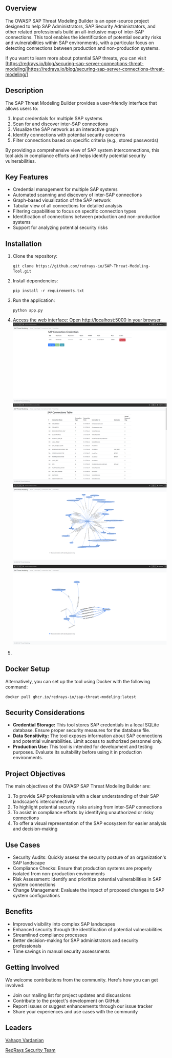 ## Overview

The OWASP SAP Threat Modeling Builder is an open-source project designed to help SAP Administrators, SAP Security Administrators, and other related professionals build an all-inclusive map of inter-SAP connections. This tool enables the identification of potential security risks and vulnerabilities within SAP environments, with a particular focus on detecting connections between production and non-production systems.

If you want to learn more about potential SAP threats, you can visit [https://redrays.io/blog/securing-sap-server-connections-threat-modeling/|https://redrays.io/blog/securing-sap-server-connections-threat-modeling/]
## Description

The SAP Threat Modeling Builder provides a user-friendly interface that allows users to:

1. Input credentials for multiple SAP systems
2. Scan for and discover inter-SAP connections
3. Visualize the SAP network as an interactive graph
4. Identify connections with potential security concerns
5. Filter connections based on specific criteria (e.g., stored passwords)

By providing a comprehensive view of SAP system interconnections, this tool aids in compliance efforts and helps identify potential security vulnerabilities.

## Key Features

- Credential management for multiple SAP systems
- Automated scanning and discovery of inter-SAP connections
- Graph-based visualization of the SAP network
- Tabular view of all connections for detailed analysis
- Filtering capabilities to focus on specific connection types
- Identification of connections between production and non-production systems
- Support for analyzing potential security risks

## Installation

1. Clone the repository:
   ```
   git clone https://github.com/redrays-io/SAP-Threat-Modeling-Tool.git
   ```

2. Install dependencies:
   ```
   pip install -r requirements.txt
   ```

3. Run the application:
   ```
   python app.py
   ```

4. Access the web interface: Open http://localhost:5000 in your browser.
   ![screenshot](assets/images/1.png)
   ![screenshot](assets/images/2.png)
   ![screenshot](assets/images/3.png)
   ![screenshot](assets/images/4.png)
5.
## Docker Setup

Alternatively, you can set up the tool using Docker with the following command:

```
docker pull ghcr.io/redrays-io/sap-threat-modeling:latest
```

## Security Considerations

- **Credential Storage:** This tool stores SAP credentials in a local SQLite database. Ensure proper security measures for the database file.
- **Data Sensitivity:** The tool exposes information about SAP connections and potential vulnerabilities. Limit access to authorized personnel only.
- **Production Use:** This tool is intended for development and testing purposes. Evaluate its suitability before using it in production environments.
## Project Objectives

The main objectives of the OWASP SAP Threat Modeling Builder are:

1. To provide SAP professionals with a clear understanding of their SAP landscape's interconnectivity
2. To highlight potential security risks arising from inter-SAP connections
3. To assist in compliance efforts by identifying unauthorized or risky connections
4. To offer a visual representation of the SAP ecosystem for easier analysis and decision-making

## Use Cases

- Security Audits: Quickly assess the security posture of an organization's SAP landscape
- Compliance Checks: Ensure that production systems are properly isolated from non-production environments
- Risk Assessment: Identify and prioritize potential vulnerabilities in SAP system connections
- Change Management: Evaluate the impact of proposed changes to SAP system configurations

## Benefits

- Improved visibility into complex SAP landscapes
- Enhanced security through the identification of potential vulnerabilities
- Streamlined compliance processes
- Better decision-making for SAP administrators and security professionals
- Time savings in manual security assessments

## Getting Involved

We welcome contributions from the community. Here's how you can get involved:

- Join our mailing list for project updates and discussions
- Contribute to the project's development on GitHub
- Report issues or suggest enhancements through our issue tracker
- Share your experiences and use cases with the community

## Leaders
[Vahagn Vardanian](mailto:vahagn@redrays.io)

[RedRays Security Team](https://redrays.io)
